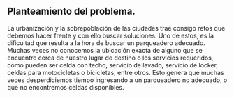 ## Planteamiento del problema.
La urbanización y la sobrepoblación de las ciudades trae consigo retos que debemos hacer frente y con ello buscar soluciones. Uno de estos, es la dificultad que resulta a la hora de buscar un parqueadero adecuado. Muchas veces no conocemos la ubicación exacta de alguno que se encuentre cerca de nuestro lugar de destino o los servicios requeridos, como pueden ser celda con techo, servicio de lavado, servicio de locker, celdas para motocicletas o bicicletas, entre otros. Esto genera que muchas veces desperdiciemos tiempo ingresando a un parqueadero no adecuado, o que no encontremos celdas disponibles.  
